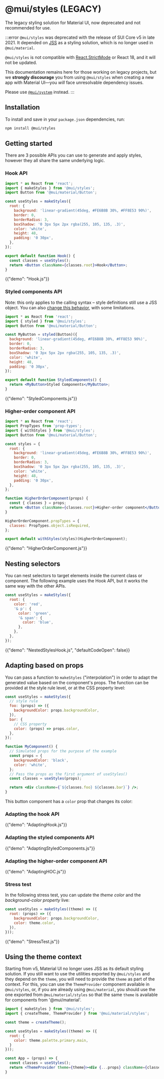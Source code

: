 # @mui/styles (LEGACY)

<p class="description">The legacy styling solution for Material UI, now deprecated and not recommended for use.</p>

:::error
`@mui/styles` was deprecated with the release of SUI Core v5 in late 2021.
It depended on [JSS](https://cssinjs.org/) as a styling solution, which is no longer used in `@mui/material`.

`@mui/styles` is not compatible with [React.StrictMode](https://react.dev/reference/react/StrictMode) or React 18, and it will not be updated.

This documentation remains here for those working on legacy projects, but we **strongly discourage** you from using `@mui/styles` when creating a new app with Material UI—you _will_ face unresolvable dependency issues.

Please use [`@mui/system`](/system/getting-started/) instead.
:::

## Installation

To install and save in your `package.json` dependencies, run:

<!-- #default-branch-switch -->

```bash
npm install @mui/styles
```

## Getting started

There are 3 possible APIs you can use to generate and apply styles, however they all share the same underlying logic.

### Hook API

```jsx
import * as React from 'react';
import { makeStyles } from '@mui/styles';
import Button from '@mui/material/Button';

const useStyles = makeStyles({
  root: {
    background: 'linear-gradient(45deg, #FE6B8B 30%, #FF8E53 90%)',
    border: 0,
    borderRadius: 3,
    boxShadow: '0 3px 5px 2px rgba(255, 105, 135, .3)',
    color: 'white',
    height: 48,
    padding: '0 30px',
  },
});

export default function Hook() {
  const classes = useStyles();
  return <Button className={classes.root}>Hook</Button>;
}
```

{{"demo": "Hook.js"}}

### Styled components API

Note: this only applies to the calling syntax – style definitions still use a JSS object.
You can also [change this behavior](/system/styles/advanced/#string-templates), with some limitations.

```jsx
import * as React from 'react';
import { styled } from '@mui/styles';
import Button from '@mui/material/Button';

const MyButton = styled(Button)({
  background: 'linear-gradient(45deg, #FE6B8B 30%, #FF8E53 90%)',
  border: 0,
  borderRadius: 3,
  boxShadow: '0 3px 5px 2px rgba(255, 105, 135, .3)',
  color: 'white',
  height: 48,
  padding: '0 30px',
});

export default function StyledComponents() {
  return <MyButton>Styled Components</MyButton>;
}
```

{{"demo": "StyledComponents.js"}}

### Higher-order component API

```jsx
import * as React from 'react';
import PropTypes from 'prop-types';
import { withStyles } from '@mui/styles';
import Button from '@mui/material/Button';

const styles = {
  root: {
    background: 'linear-gradient(45deg, #FE6B8B 30%, #FF8E53 90%)',
    border: 0,
    borderRadius: 3,
    boxShadow: '0 3px 5px 2px rgba(255, 105, 135, .3)',
    color: 'white',
    height: 48,
    padding: '0 30px',
  },
};

function HigherOrderComponent(props) {
  const { classes } = props;
  return <Button className={classes.root}>Higher-order component</Button>;
}

HigherOrderComponent.propTypes = {
  classes: PropTypes.object.isRequired,
};

export default withStyles(styles)(HigherOrderComponent);
```

{{"demo": "HigherOrderComponent.js"}}

## Nesting selectors

You can nest selectors to target elements inside the current class or component.
The following example uses the Hook API, but it works the same way with the other APIs.

```js
const useStyles = makeStyles({
  root: {
    color: 'red',
    '& p': {
      color: 'green',
      '& span': {
        color: 'blue',
      },
    },
  },
});
```

{{"demo": "NestedStylesHook.js", "defaultCodeOpen": false}}

## Adapting based on props

You can pass a function to `makeStyles` ("interpolation")
in order to adapt the generated value based on the component's props.
The function can be provided at the style rule level, or at the CSS property level:

```jsx
const useStyles = makeStyles({
  // style rule
  foo: (props) => ({
    backgroundColor: props.backgroundColor,
  }),
  bar: {
    // CSS property
    color: (props) => props.color,
  },
});

function MyComponent() {
  // Simulated props for the purpose of the example
  const props = {
    backgroundColor: 'black',
    color: 'white',
  };
  // Pass the props as the first argument of useStyles()
  const classes = useStyles(props);

  return <div className={`${classes.foo} ${classes.bar}`} />;
}
```

This button component has a `color` prop that changes its color:

### Adapting the hook API

{{"demo": "AdaptingHook.js"}}

### Adapting the styled components API

{{"demo": "AdaptingStyledComponents.js"}}

### Adapting the higher-order component API

{{"demo": "AdaptingHOC.js"}}

### Stress test

In the following stress test, you can update the _theme color_ and the _background-color property_ live:

```js
const useStyles = makeStyles((theme) => ({
  root: (props) => ({
    backgroundColor: props.backgroundColor,
    color: theme.color,
  }),
}));
```

{{"demo": "StressTest.js"}}

## Using the theme context

Starting from v5, Material UI no longer uses JSS as its default styling solution. If you still want to use the utilities exported by `@mui/styles` and they depend on the `theme`, you will need to provide the `theme` as part of the context. For this, you can use the `ThemeProvider` component available in `@mui/styles`, or, if you are already using `@mui/material`, you should use the one exported from `@mui/material/styles` so that the same `theme` is available for components from '@mui/material'.

```jsx
import { makeStyles } from '@mui/styles';
import { createTheme, ThemeProvider } from '@mui/material/styles';

const theme = createTheme();

const useStyles = makeStyles((theme) => ({
  root: {
    color: theme.palette.primary.main,
  }
}));

const App = (props) => {
  const classes = useStyles();
  return <ThemeProvider theme={theme}><div {...props} className={classes.root}></ThemeProvider>;
}
```
